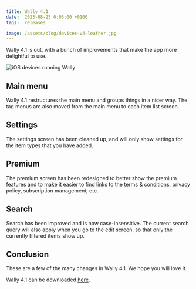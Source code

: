 ```yaml
---
title: Wally 4.1
date:  2023-08-25 0:06:00 +0100
tags:  releases

image: /assets/blog/devices-v4-leather.jpg
---
```


Wally 4.1 is out, with a bunch of improvements that make the app more delightful to use.

![iOS devices running Wally]({{page.image}} "Wally 4.1")


## Main menu

Wally 4.1 restructures the main menu and groups things in a nicer way. The tag menus are also moved from the main menu to each item list screen.


## Settings

The settings screen has been cleaned up, and will only show settings for the item types that you have added.


## Premium

The premium screen has been redesigned to better show the premium features and to make it easier to find links to the terms & conditions, privacy policy, subscription management, etc.


## Search

Search has been improved and is now case-insensitive. The current search query will also apply when you go to the edit screen, so that only the currently filtered items show up.


## Conclusion

These are a few of the many changes in Wally 4.1. We hope you will love it. 

Wally 4.1 can be downloaded [here]({{site.appstore_url}}). 